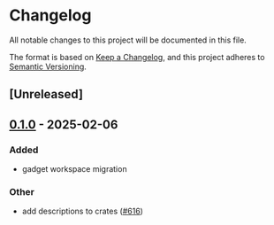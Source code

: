 # Changelog

All notable changes to this project will be documented in this file.

The format is based on [Keep a Changelog](https://keepachangelog.com/en/1.0.0/),
and this project adheres to [Semantic Versioning](https://semver.org/spec/v2.0.0.html).

## [Unreleased]

## [0.1.0](https://github.com/tangle-network/gadget/releases/tag/gadget-anvil-testing-utils-v0.1.0) - 2025-02-06

### Added

- gadget workspace migration

### Other

- add descriptions to crates ([#616](https://github.com/tangle-network/gadget/pull/616))
